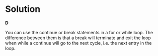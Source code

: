 # Solution

**D**

You can use the continue or break statements in a for or while loop. The difference between them is that a break will terminate
and exit the loop when while a continue will go to the next cycle, i.e. the next entry in the loop.
